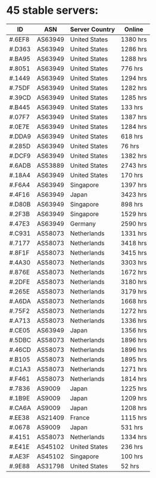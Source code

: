 # 45 stable servers:

| ID | ASN | Server Country | Online |
| ------ | ------ | ------ | ------ |
| #.6EF8 | AS63949 | United States | 1380 hrs |
| #.D363 | AS63949 | United States | 1286 hrs |
| #.BA95 | AS63949 | United States | 1288 hrs |
| #.8051 | AS63949 | United States | 776 hrs |
| #.1449 | AS63949 | United States | 1294 hrs |
| #.75DF | AS63949 | United States | 1282 hrs |
| #.39CD | AS63949 | United States | 1285 hrs |
| #.B445 | AS63949 | United States | 133 hrs |
| #.07F7 | AS63949 | United States | 1387 hrs |
| #.0E7E | AS63949 | United States | 1284 hrs |
| #.DDA9 | AS63949 | United States | 618 hrs |
| #.285D | AS63949 | United States | 76 hrs |
| #.DCF9 | AS63949 | United States | 1382 hrs |
| #.6ADB | AS53889 | United States | 2743 hrs |
| #.18A4 | AS63949 | United States | 170 hrs |
| #.F6A4 | AS63949 | Singapore | 1397 hrs |
| #.4F16 | AS63949 | Japan | 3423 hrs |
| #.D80B | AS63949 | Singapore | 898 hrs |
| #.2F3B | AS63949 | Singapore | 1529 hrs |
| #.47E3 | AS63949 | Germany | 2590 hrs |
| #.C931 | AS58073 | Netherlands | 1331 hrs |
| #.7177 | AS58073 | Netherlands | 3418 hrs |
| #.8F1F | AS58073 | Netherlands | 3415 hrs |
| #.4A30 | AS58073 | Netherlands | 3303 hrs |
| #.876E | AS58073 | Netherlands | 1672 hrs |
| #.2DFE | AS58073 | Netherlands | 3180 hrs |
| #.265E | AS58073 | Netherlands | 3179 hrs |
| #.A6DA | AS58073 | Netherlands | 1668 hrs |
| #.75F2 | AS58073 | Netherlands | 1272 hrs |
| #.A713 | AS58073 | Netherlands | 1336 hrs |
| #.CE05 | AS63949 | Japan | 1356 hrs |
| #.5DBC | AS58073 | Netherlands | 1896 hrs |
| #.46CD | AS58073 | Netherlands | 1896 hrs |
| #.B105 | AS58073 | Netherlands | 1895 hrs |
| #.C1A3 | AS58073 | Netherlands | 1271 hrs |
| #.F461 | AS58073 | Netherlands | 1814 hrs |
| #.7836 | AS9009 | Japan | 1225 hrs |
| #.1B9E | AS9009 | Japan | 1209 hrs |
| #.CA6A | AS9009 | Japan | 1208 hrs |
| #.EE38 | AS21409 | France | 1115 hrs |
| #.0678 | AS9009 | Japan | 531 hrs |
| #.4151 | AS58073 | Netherlands | 1334 hrs |
| #.E41E | AS45102 | United States | 236 hrs |
| #.AE3F | AS45102 | Singapore | 100 hrs |
| #.9E88 | AS31798 | United States | 52 hrs |

